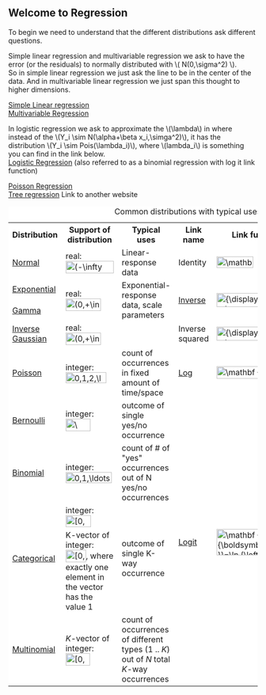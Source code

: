 

## Welcome to Regression


To begin we need to understand that the different distributions ask different questions.

Simple linear regression and multivariable regression we ask to have the error (or the residuals) to normally distributed with \\( N(0,\sigma^2) \\).<br/>
So in simple linear regression we just ask the line to be in the center of the data. And in multivariable linear regression we just span this thought to higher dimensions.<br>

[Simple Linear regression](linearregression/)<br>
[Multivariable Regression](multivarregression.md)<br>

In logistic regression we ask to approximate the \\(\lambda\\) in where instead of the \\(Y_i \sim N(\alpha+\beta x_i,\simga^2)\\), it has the distribution \\(Y_i \sim Pois(\lambda_i)\\), where \\(lambda_i\\) is something you can find in the link below.<br>
[Logistic Regression](Logisticregression.md) (also referred to as a binomial regression with log it link function)<br>

[Poisson Regression](poisson.md)<br>
[Tree regression](http://www.di.fc.ul.pt/~jpn/r/tree/tree.html) Link to another website



<table class="wikitable" style="background:white;">
<caption>Common distributions with typical uses and canonical link functions</caption>
<tbody><tr>
<th>Distribution</th>
<th>Support of distribution</th>
<th>Typical uses</th>
<th>Link name</th>
<th>Link function</th>
<th>Mean function</th>
</tr>
<tr>
<td><a href="/wiki/Normal_distribution" title="Normal distribution">Normal</a></td>
<td>real: <span class="mwe-math-element"><span class="mwe-math-mathml-inline mwe-math-mathml-a11y" style="display: none;"><math xmlns="http://www.w3.org/1998/Math/MathML">
  <semantics>
    <mrow class="MJX-TeXAtom-ORD">
      <mstyle displaystyle="true" scriptlevel="0">
        <mo stretchy="false">(</mo>
        <mo>−<!-- − --></mo>
        <mi mathvariant="normal">∞<!-- ∞ --></mi>
        <mo>,</mo>
        <mo>+</mo>
        <mi mathvariant="normal">∞<!-- ∞ --></mi>
        <mo stretchy="false">)</mo>
      </mstyle>
    </mrow>
    <annotation encoding="application/x-tex">{\displaystyle (-\infty ,+\infty )}</annotation>
  </semantics>
</math></span><img src="https://wikimedia.org/api/rest_v1/media/math/render/svg/e577bfa9ed1c0f83ed643206abae3cd2f234cf9c" class="mwe-math-fallback-image-inline" aria-hidden="true" style="vertical-align: -0.838ex; width:11.18ex; height:2.843ex;" alt="(-\infty ,+\infty )"></span></td>
<td>Linear-response data</td>
<td>Identity</td>
<td><span class="mwe-math-element"><span class="mwe-math-mathml-inline mwe-math-mathml-a11y" style="display: none;"><math xmlns="http://www.w3.org/1998/Math/MathML">
  <semantics>
    <mrow class="MJX-TeXAtom-ORD">
      <mstyle displaystyle="true" scriptlevel="0">
        <mrow class="MJX-TeXAtom-ORD">
          <mi mathvariant="bold">X</mi>
        </mrow>
        <mrow class="MJX-TeXAtom-ORD">
          <mi mathvariant="bold-italic">β<!-- β --></mi>
        </mrow>
        <mo>=</mo>
        <mi>μ<!-- μ --></mi>
        <mspace width="thinmathspace"></mspace>
        <mspace width="negativethinmathspace"></mspace>
      </mstyle>
    </mrow>
    <annotation encoding="application/x-tex">{\displaystyle \mathbf {X} {\boldsymbol {\beta }}=\mu \,\!}</annotation>
  </semantics>
</math></span><img src="https://wikimedia.org/api/rest_v1/media/math/render/svg/63238c06f9c1927aee60b40fec3adccd419cf32a" class="mwe-math-fallback-image-inline" aria-hidden="true" style="vertical-align: -0.838ex; margin-right: -0.387ex; width:8.483ex; height:2.676ex;" alt="\mathbf {X} {\boldsymbol {\beta }}=\mu \,\!"></span></td>
<td><span class="mwe-math-element"><span class="mwe-math-mathml-inline mwe-math-mathml-a11y" style="display: none;"><math xmlns="http://www.w3.org/1998/Math/MathML">
  <semantics>
    <mrow class="MJX-TeXAtom-ORD">
      <mstyle displaystyle="true" scriptlevel="0">
        <mi>μ<!-- μ --></mi>
        <mo>=</mo>
        <mrow class="MJX-TeXAtom-ORD">
          <mi mathvariant="bold">X</mi>
        </mrow>
        <mrow class="MJX-TeXAtom-ORD">
          <mi mathvariant="bold-italic">β<!-- β --></mi>
        </mrow>
        <mspace width="thinmathspace"></mspace>
        <mspace width="negativethinmathspace"></mspace>
      </mstyle>
    </mrow>
    <annotation encoding="application/x-tex">{\displaystyle \mu =\mathbf {X} {\boldsymbol {\beta }}\,\!}</annotation>
  </semantics>
</math></span><img src="https://wikimedia.org/api/rest_v1/media/math/render/svg/12c514082234f52d09595635789f474de0279b7d" class="mwe-math-fallback-image-inline" aria-hidden="true" style="vertical-align: -0.838ex; margin-right: -0.387ex; width:8.483ex; height:2.676ex;" alt="\mu =\mathbf {X} {\boldsymbol {\beta }}\,\!"></span></td>
</tr>
<tr>
<td><a href="/wiki/Exponential_distribution" title="Exponential distribution">Exponential</a></td>
<td rowspan="2">real: <span class="mwe-math-element"><span class="mwe-math-mathml-inline mwe-math-mathml-a11y" style="display: none;"><math xmlns="http://www.w3.org/1998/Math/MathML">
  <semantics>
    <mrow class="MJX-TeXAtom-ORD">
      <mstyle displaystyle="true" scriptlevel="0">
        <mo stretchy="false">(</mo>
        <mn>0</mn>
        <mo>,</mo>
        <mo>+</mo>
        <mi mathvariant="normal">∞<!-- ∞ --></mi>
        <mo stretchy="false">)</mo>
      </mstyle>
    </mrow>
    <annotation encoding="application/x-tex">{\displaystyle (0,+\infty )}</annotation>
  </semantics>
</math></span><img src="https://wikimedia.org/api/rest_v1/media/math/render/svg/de77e40eb7e2582eef8a5a1da1bc027b7d9a8d6e" class="mwe-math-fallback-image-inline" aria-hidden="true" style="vertical-align: -0.838ex; width:8.2ex; height:2.843ex;" alt="(0,+\infty )"></span></td>
<td rowspan="2">Exponential-response data, scale parameters</td>
<td rowspan="2"><a href="/wiki/Multiplicative_inverse" title="Multiplicative inverse">Inverse</a></td>
<td rowspan="2"><span class="mwe-math-element"><span class="mwe-math-mathml-inline mwe-math-mathml-a11y" style="display: none;"><math xmlns="http://www.w3.org/1998/Math/MathML">
  <semantics>
    <mrow class="MJX-TeXAtom-ORD">
      <mstyle displaystyle="true" scriptlevel="0">
        <mrow class="MJX-TeXAtom-ORD">
          <mi mathvariant="bold">X</mi>
        </mrow>
        <mrow class="MJX-TeXAtom-ORD">
          <mi mathvariant="bold-italic">β<!-- β --></mi>
        </mrow>
        <mo>=</mo>
        <msup>
          <mi>μ<!-- μ --></mi>
          <mrow class="MJX-TeXAtom-ORD">
            <mo>−<!-- − --></mo>
            <mn>1</mn>
          </mrow>
        </msup>
        <mspace width="thinmathspace"></mspace>
        <mspace width="negativethinmathspace"></mspace>
      </mstyle>
    </mrow>
    <annotation encoding="application/x-tex">{\displaystyle \mathbf {X} {\boldsymbol {\beta }}=\mu ^{-1}\,\!}</annotation>
  </semantics>
</math></span><img src="https://wikimedia.org/api/rest_v1/media/math/render/svg/35c753c466b330a78b576fc8727e188962cc604f" class="mwe-math-fallback-image-inline" aria-hidden="true" style="vertical-align: -0.838ex; margin-right: -0.387ex; width:10.83ex; height:3.176ex;" alt="{\displaystyle \mathbf {X} {\boldsymbol {\beta }}=\mu ^{-1}\,\!}"></span></td>
<td rowspan="2"><span class="mwe-math-element"><span class="mwe-math-mathml-inline mwe-math-mathml-a11y" style="display: none;"><math xmlns="http://www.w3.org/1998/Math/MathML">
  <semantics>
    <mrow class="MJX-TeXAtom-ORD">
      <mstyle displaystyle="true" scriptlevel="0">
        <mi>μ<!-- μ --></mi>
        <mo>=</mo>
        <mo stretchy="false">(</mo>
        <mrow class="MJX-TeXAtom-ORD">
          <mi mathvariant="bold">X</mi>
        </mrow>
        <mrow class="MJX-TeXAtom-ORD">
          <mi mathvariant="bold-italic">β<!-- β --></mi>
        </mrow>
        <msup>
          <mo stretchy="false">)</mo>
          <mrow class="MJX-TeXAtom-ORD">
            <mo>−<!-- − --></mo>
            <mn>1</mn>
          </mrow>
        </msup>
        <mspace width="thinmathspace"></mspace>
        <mspace width="negativethinmathspace"></mspace>
      </mstyle>
    </mrow>
    <annotation encoding="application/x-tex">{\displaystyle \mu =(\mathbf {X} {\boldsymbol {\beta }})^{-1}\,\!}</annotation>
  </semantics>
</math></span><img src="https://wikimedia.org/api/rest_v1/media/math/render/svg/77e75642db84d5f96e6c2ceb8b6c1deec1b41037" class="mwe-math-fallback-image-inline" aria-hidden="true" style="vertical-align: -0.838ex; margin-right: -0.387ex; width:12.66ex; height:3.176ex;" alt="{\displaystyle \mu =(\mathbf {X} {\boldsymbol {\beta }})^{-1}\,\!}"></span></td>
</tr>
<tr>
<td><a href="/wiki/Gamma_distribution" title="Gamma distribution">Gamma</a></td>
</tr>
<tr>
<td><a href="/wiki/Inverse_Gaussian_distribution" title="Inverse Gaussian distribution">Inverse<br>
Gaussian</a></td>
<td>real: <span class="mwe-math-element"><span class="mwe-math-mathml-inline mwe-math-mathml-a11y" style="display: none;"><math xmlns="http://www.w3.org/1998/Math/MathML">
  <semantics>
    <mrow class="MJX-TeXAtom-ORD">
      <mstyle displaystyle="true" scriptlevel="0">
        <mo stretchy="false">(</mo>
        <mn>0</mn>
        <mo>,</mo>
        <mo>+</mo>
        <mi mathvariant="normal">∞<!-- ∞ --></mi>
        <mo stretchy="false">)</mo>
      </mstyle>
    </mrow>
    <annotation encoding="application/x-tex">{\displaystyle (0,+\infty )}</annotation>
  </semantics>
</math></span><img src="https://wikimedia.org/api/rest_v1/media/math/render/svg/de77e40eb7e2582eef8a5a1da1bc027b7d9a8d6e" class="mwe-math-fallback-image-inline" aria-hidden="true" style="vertical-align: -0.838ex; width:8.2ex; height:2.843ex;" alt="(0,+\infty )"></span></td>
<td></td>
<td>Inverse<br>
squared</td>
<td><span class="mwe-math-element"><span class="mwe-math-mathml-inline mwe-math-mathml-a11y" style="display: none;"><math xmlns="http://www.w3.org/1998/Math/MathML">
  <semantics>
    <mrow class="MJX-TeXAtom-ORD">
      <mstyle displaystyle="true" scriptlevel="0">
        <mrow class="MJX-TeXAtom-ORD">
          <mi mathvariant="bold">X</mi>
        </mrow>
        <mrow class="MJX-TeXAtom-ORD">
          <mi mathvariant="bold-italic">β<!-- β --></mi>
        </mrow>
        <mo>=</mo>
        <msup>
          <mi>μ<!-- μ --></mi>
          <mrow class="MJX-TeXAtom-ORD">
            <mo>−<!-- − --></mo>
            <mn>2</mn>
          </mrow>
        </msup>
        <mspace width="thinmathspace"></mspace>
        <mspace width="negativethinmathspace"></mspace>
      </mstyle>
    </mrow>
    <annotation encoding="application/x-tex">{\displaystyle \mathbf {X} {\boldsymbol {\beta }}=\mu ^{-2}\,\!}</annotation>
  </semantics>
</math></span><img src="https://wikimedia.org/api/rest_v1/media/math/render/svg/0a3b87590326202b24e85ce5762989fd34bff8c2" class="mwe-math-fallback-image-inline" aria-hidden="true" style="vertical-align: -0.838ex; margin-right: -0.387ex; width:10.83ex; height:3.176ex;" alt="{\displaystyle \mathbf {X} {\boldsymbol {\beta }}=\mu ^{-2}\,\!}"></span></td>
<td><span class="mwe-math-element"><span class="mwe-math-mathml-inline mwe-math-mathml-a11y" style="display: none;"><math xmlns="http://www.w3.org/1998/Math/MathML">
  <semantics>
    <mrow class="MJX-TeXAtom-ORD">
      <mstyle displaystyle="true" scriptlevel="0">
        <mi>μ<!-- μ --></mi>
        <mo>=</mo>
        <mo stretchy="false">(</mo>
        <mrow class="MJX-TeXAtom-ORD">
          <mi mathvariant="bold">X</mi>
        </mrow>
        <mrow class="MJX-TeXAtom-ORD">
          <mi mathvariant="bold-italic">β<!-- β --></mi>
        </mrow>
        <msup>
          <mo stretchy="false">)</mo>
          <mrow class="MJX-TeXAtom-ORD">
            <mo>−<!-- − --></mo>
            <mn>1</mn>
            <mrow class="MJX-TeXAtom-ORD">
              <mo>/</mo>
            </mrow>
            <mn>2</mn>
          </mrow>
        </msup>
        <mspace width="thinmathspace"></mspace>
        <mspace width="negativethinmathspace"></mspace>
      </mstyle>
    </mrow>
    <annotation encoding="application/x-tex">{\displaystyle \mu =(\mathbf {X} {\boldsymbol {\beta }})^{-1/2}\,\!}</annotation>
  </semantics>
</math></span><img src="https://wikimedia.org/api/rest_v1/media/math/render/svg/9f2b2781a377e3d9ed78c1b1e026fda1e8895402" class="mwe-math-fallback-image-inline" aria-hidden="true" style="vertical-align: -0.838ex; margin-right: -0.387ex; width:14.319ex; height:3.343ex;" alt="{\displaystyle \mu =(\mathbf {X} {\boldsymbol {\beta }})^{-1/2}\,\!}"></span></td>
</tr>
<tr>
<td><a href="/wiki/Poisson_distribution" title="Poisson distribution">Poisson</a></td>
<td>integer: <span class="mwe-math-element"><span class="mwe-math-mathml-inline mwe-math-mathml-a11y" style="display: none;"><math xmlns="http://www.w3.org/1998/Math/MathML">
  <semantics>
    <mrow class="MJX-TeXAtom-ORD">
      <mstyle displaystyle="true" scriptlevel="0">
        <mn>0</mn>
        <mo>,</mo>
        <mn>1</mn>
        <mo>,</mo>
        <mn>2</mn>
        <mo>,</mo>
        <mo>…<!-- … --></mo>
      </mstyle>
    </mrow>
    <annotation encoding="application/x-tex">{\displaystyle 0,1,2,\ldots }</annotation>
  </semantics>
</math></span><img src="https://wikimedia.org/api/rest_v1/media/math/render/svg/b1da8ed7e74b31b6314f23f122a1198c104fcaad" class="mwe-math-fallback-image-inline" aria-hidden="true" style="vertical-align: -0.671ex; width:9.386ex; height:2.509ex;" alt="0,1,2,\ldots "></span></td>
<td>count of occurrences in fixed amount of time/space</td>
<td><a href="/wiki/Natural_logarithm" title="Natural logarithm">Log</a></td>
<td><span class="mwe-math-element"><span class="mwe-math-mathml-inline mwe-math-mathml-a11y" style="display: none;"><math xmlns="http://www.w3.org/1998/Math/MathML">
  <semantics>
    <mrow class="MJX-TeXAtom-ORD">
      <mstyle displaystyle="true" scriptlevel="0">
        <mrow class="MJX-TeXAtom-ORD">
          <mi mathvariant="bold">X</mi>
        </mrow>
        <mrow class="MJX-TeXAtom-ORD">
          <mi mathvariant="bold-italic">β<!-- β --></mi>
        </mrow>
        <mo>=</mo>
        <mi>ln</mi>
        <mo>⁡<!-- ⁡ --></mo>
        <mrow class="MJX-TeXAtom-ORD">
          <mo stretchy="false">(</mo>
          <mi>μ<!-- μ --></mi>
          <mo stretchy="false">)</mo>
        </mrow>
        <mspace width="thinmathspace"></mspace>
        <mspace width="negativethinmathspace"></mspace>
      </mstyle>
    </mrow>
    <annotation encoding="application/x-tex">{\displaystyle \mathbf {X} {\boldsymbol {\beta }}=\ln {(\mu )}\,\!}</annotation>
  </semantics>
</math></span><img src="https://wikimedia.org/api/rest_v1/media/math/render/svg/ef9f78b057c55a36d8b2516ba1f22a64f601fa1e" class="mwe-math-fallback-image-inline" aria-hidden="true" style="vertical-align: -0.838ex; margin-right: -0.387ex; width:12.66ex; height:2.843ex;" alt="\mathbf {X} {\boldsymbol {\beta }}=\ln {(\mu )}\,\!"></span></td>
<td><span class="mwe-math-element"><span class="mwe-math-mathml-inline mwe-math-mathml-a11y" style="display: none;"><math xmlns="http://www.w3.org/1998/Math/MathML">
  <semantics>
    <mrow class="MJX-TeXAtom-ORD">
      <mstyle displaystyle="true" scriptlevel="0">
        <mi>μ<!-- μ --></mi>
        <mo>=</mo>
        <mi>exp</mi>
        <mo>⁡<!-- ⁡ --></mo>
        <mrow class="MJX-TeXAtom-ORD">
          <mo stretchy="false">(</mo>
          <mrow class="MJX-TeXAtom-ORD">
            <mi mathvariant="bold">X</mi>
          </mrow>
          <mrow class="MJX-TeXAtom-ORD">
            <mi mathvariant="bold-italic">β<!-- β --></mi>
          </mrow>
          <mo stretchy="false">)</mo>
        </mrow>
        <mspace width="thinmathspace"></mspace>
        <mspace width="negativethinmathspace"></mspace>
      </mstyle>
    </mrow>
    <annotation encoding="application/x-tex">{\displaystyle \mu =\exp {(\mathbf {X} {\boldsymbol {\beta }})}\,\!}</annotation>
  </semantics>
</math></span><img src="https://wikimedia.org/api/rest_v1/media/math/render/svg/b8cdcc2a7f1ac3de2da641254ab17cd120d1ce5e" class="mwe-math-fallback-image-inline" aria-hidden="true" style="vertical-align: -0.838ex; margin-right: -0.387ex; width:14.284ex; height:2.843ex;" alt="\mu =\exp {(\mathbf {X} {\boldsymbol {\beta }})}\,\!"></span></td>
</tr>
<tr>
<td><a href="/wiki/Bernoulli_distribution" title="Bernoulli distribution">Bernoulli</a></td>
<td>integer: <span class="mwe-math-element"><span class="mwe-math-mathml-inline mwe-math-mathml-a11y" style="display: none;"><math xmlns="http://www.w3.org/1998/Math/MathML">
  <semantics>
    <mrow class="MJX-TeXAtom-ORD">
      <mstyle displaystyle="true" scriptlevel="0">
        <mo fence="false" stretchy="false">{</mo>
        <mn>0</mn>
        <mo>,</mo>
        <mn>1</mn>
        <mo fence="false" stretchy="false">}</mo>
      </mstyle>
    </mrow>
    <annotation encoding="application/x-tex">{\displaystyle \{0,1\}}</annotation>
  </semantics>
</math></span><img src="https://wikimedia.org/api/rest_v1/media/math/render/svg/28de5781698336d21c9c560fb1cbb3fb406923eb" class="mwe-math-fallback-image-inline" aria-hidden="true" style="vertical-align: -0.838ex; width:5.736ex; height:2.843ex;" alt="\{0,1\}"></span></td>
<td>outcome of single yes/no occurrence</td>
<td rowspan="5"><a href="/wiki/Logit" title="Logit">Logit</a></td>
<td rowspan="5"><span class="mwe-math-element"><span class="mwe-math-mathml-inline mwe-math-mathml-a11y" style="display: none;"><math xmlns="http://www.w3.org/1998/Math/MathML">
  <semantics>
    <mrow class="MJX-TeXAtom-ORD">
      <mstyle displaystyle="true" scriptlevel="0">
        <mrow class="MJX-TeXAtom-ORD">
          <mi mathvariant="bold">X</mi>
        </mrow>
        <mrow class="MJX-TeXAtom-ORD">
          <mi mathvariant="bold-italic">β<!-- β --></mi>
        </mrow>
        <mo>=</mo>
        <mi>ln</mi>
        <mo>⁡<!-- ⁡ --></mo>
        <mrow class="MJX-TeXAtom-ORD">
          <mrow>
            <mo>(</mo>
            <mrow class="MJX-TeXAtom-ORD">
              <mfrac>
                <mi>μ<!-- μ --></mi>
                <mrow>
                  <mn>1</mn>
                  <mo>−<!-- − --></mo>
                  <mi>μ<!-- μ --></mi>
                </mrow>
              </mfrac>
            </mrow>
            <mo>)</mo>
          </mrow>
        </mrow>
        <mspace width="thinmathspace"></mspace>
        <mspace width="negativethinmathspace"></mspace>
      </mstyle>
    </mrow>
    <annotation encoding="application/x-tex">{\displaystyle \mathbf {X} {\boldsymbol {\beta }}=\ln {\left({\frac {\mu }{1-\mu }}\right)}\,\!}</annotation>
  </semantics>
</math></span><img src="https://wikimedia.org/api/rest_v1/media/math/render/svg/b1399fce891de947b987e2e8ae8abd942316a681" class="mwe-math-fallback-image-inline" aria-hidden="true" style="vertical-align: -2.505ex; margin-right: -0.387ex; width:19.132ex; height:6.176ex;" alt="\mathbf {X} {\boldsymbol {\beta }}=\ln {\left({\frac {\mu }{1-\mu }}\right)}\,\!"></span></td>
<td rowspan="5"><span class="mwe-math-element"><span class="mwe-math-mathml-inline mwe-math-mathml-a11y" style="display: none;"><math xmlns="http://www.w3.org/1998/Math/MathML">
  <semantics>
    <mrow class="MJX-TeXAtom-ORD">
      <mstyle displaystyle="true" scriptlevel="0">
        <mi>μ<!-- μ --></mi>
        <mo>=</mo>
        <mrow class="MJX-TeXAtom-ORD">
          <mfrac>
            <mrow>
              <mi>exp</mi>
              <mo>⁡<!-- ⁡ --></mo>
              <mrow class="MJX-TeXAtom-ORD">
                <mo stretchy="false">(</mo>
                <mrow class="MJX-TeXAtom-ORD">
                  <mi mathvariant="bold">X</mi>
                </mrow>
                <mrow class="MJX-TeXAtom-ORD">
                  <mi mathvariant="bold-italic">β<!-- β --></mi>
                </mrow>
                <mo stretchy="false">)</mo>
              </mrow>
            </mrow>
            <mrow>
              <mn>1</mn>
              <mo>+</mo>
              <mi>exp</mi>
              <mo>⁡<!-- ⁡ --></mo>
              <mrow class="MJX-TeXAtom-ORD">
                <mo stretchy="false">(</mo>
                <mrow class="MJX-TeXAtom-ORD">
                  <mi mathvariant="bold">X</mi>
                </mrow>
                <mrow class="MJX-TeXAtom-ORD">
                  <mi mathvariant="bold-italic">β<!-- β --></mi>
                </mrow>
                <mo stretchy="false">)</mo>
              </mrow>
            </mrow>
          </mfrac>
        </mrow>
        <mo>=</mo>
        <mrow class="MJX-TeXAtom-ORD">
          <mfrac>
            <mn>1</mn>
            <mrow>
              <mn>1</mn>
              <mo>+</mo>
              <mi>exp</mi>
              <mo>⁡<!-- ⁡ --></mo>
              <mrow class="MJX-TeXAtom-ORD">
                <mo stretchy="false">(</mo>
                <mo>−<!-- − --></mo>
                <mrow class="MJX-TeXAtom-ORD">
                  <mi mathvariant="bold">X</mi>
                </mrow>
                <mrow class="MJX-TeXAtom-ORD">
                  <mi mathvariant="bold-italic">β<!-- β --></mi>
                </mrow>
                <mo stretchy="false">)</mo>
              </mrow>
            </mrow>
          </mfrac>
        </mrow>
        <mspace width="thinmathspace"></mspace>
        <mspace width="negativethinmathspace"></mspace>
      </mstyle>
    </mrow>
    <annotation encoding="application/x-tex">{\displaystyle \mu ={\frac {\exp {(\mathbf {X} {\boldsymbol {\beta }})}}{1+\exp {(\mathbf {X} {\boldsymbol {\beta }})}}}={\frac {1}{1+\exp {(-\mathbf {X} {\boldsymbol {\beta }})}}}\,\!}</annotation>
  </semantics>
</math></span><img src="https://wikimedia.org/api/rest_v1/media/math/render/svg/edc5319ec8c1afe66476e8fc9c12710965ddfdca" class="mwe-math-fallback-image-inline" aria-hidden="true" style="vertical-align: -2.671ex; margin-right: -0.387ex; width:38.306ex; height:6.509ex;" alt="\mu ={\frac {\exp {(\mathbf {X} {\boldsymbol {\beta }})}}{1+\exp {(\mathbf {X} {\boldsymbol {\beta }})}}}={\frac {1}{1+\exp {(-\mathbf {X} {\boldsymbol {\beta }})}}}\,\!"></span></td>
</tr>
<tr>
<td><a href="/wiki/Binomial_distribution" title="Binomial distribution">Binomial</a></td>
<td>integer: <span class="mwe-math-element"><span class="mwe-math-mathml-inline mwe-math-mathml-a11y" style="display: none;"><math xmlns="http://www.w3.org/1998/Math/MathML">
  <semantics>
    <mrow class="MJX-TeXAtom-ORD">
      <mstyle displaystyle="true" scriptlevel="0">
        <mn>0</mn>
        <mo>,</mo>
        <mn>1</mn>
        <mo>,</mo>
        <mo>…<!-- … --></mo>
        <mo>,</mo>
        <mi>N</mi>
      </mstyle>
    </mrow>
    <annotation encoding="application/x-tex">{\displaystyle 0,1,\ldots ,N}</annotation>
  </semantics>
</math></span><img src="https://wikimedia.org/api/rest_v1/media/math/render/svg/4f0dabd0eecff746a5377991354a67ea28a4e684" class="mwe-math-fallback-image-inline" aria-hidden="true" style="vertical-align: -0.671ex; width:10.674ex; height:2.509ex;" alt="0,1,\ldots ,N"></span></td>
<td>count of # of "yes" occurrences out of N yes/no occurrences</td>
</tr>
<tr>
<td rowspan="2"><a href="/wiki/Categorical_distribution" title="Categorical distribution">Categorical</a></td>
<td>integer: <span class="mwe-math-element"><span class="mwe-math-mathml-inline mwe-math-mathml-a11y" style="display: none;"><math xmlns="http://www.w3.org/1998/Math/MathML">
  <semantics>
    <mrow class="MJX-TeXAtom-ORD">
      <mstyle displaystyle="true" scriptlevel="0">
        <mo stretchy="false">[</mo>
        <mn>0</mn>
        <mo>,</mo>
        <mi>K</mi>
        <mo stretchy="false">)</mo>
      </mstyle>
    </mrow>
    <annotation encoding="application/x-tex">{\displaystyle [0,K)}</annotation>
  </semantics>
</math></span><img src="https://wikimedia.org/api/rest_v1/media/math/render/svg/aa074207d3bea2e879410172ce89ba2435d37d11" class="mwe-math-fallback-image-inline" aria-hidden="true" style="vertical-align: -0.838ex; width:5.866ex; height:2.843ex;" alt="[0,K)"></span></td>
<td rowspan="2">outcome of single K-way occurrence</td>
</tr>
<tr>
<td>K-vector of integer: <span class="mwe-math-element"><span class="mwe-math-mathml-inline mwe-math-mathml-a11y" style="display: none;"><math xmlns="http://www.w3.org/1998/Math/MathML">
  <semantics>
    <mrow class="MJX-TeXAtom-ORD">
      <mstyle displaystyle="true" scriptlevel="0">
        <mo stretchy="false">[</mo>
        <mn>0</mn>
        <mo>,</mo>
        <mn>1</mn>
        <mo stretchy="false">]</mo>
      </mstyle>
    </mrow>
    <annotation encoding="application/x-tex">{\displaystyle [0,1]}</annotation>
  </semantics>
</math></span><img src="https://wikimedia.org/api/rest_v1/media/math/render/svg/738f7d23bb2d9642bab520020873cccbef49768d" class="mwe-math-fallback-image-inline" aria-hidden="true" style="vertical-align: -0.838ex; width:4.705ex; height:2.843ex;" alt="[0,1]"></span>, where exactly one element in the vector has the value 1</td>
</tr>
<tr>
<td><a href="/wiki/Multinomial_distribution" title="Multinomial distribution">Multinomial</a></td>
<td><i>K</i>-vector of integer: <span class="mwe-math-element"><span class="mwe-math-mathml-inline mwe-math-mathml-a11y" style="display: none;"><math xmlns="http://www.w3.org/1998/Math/MathML">
  <semantics>
    <mrow class="MJX-TeXAtom-ORD">
      <mstyle displaystyle="true" scriptlevel="0">
        <mo stretchy="false">[</mo>
        <mn>0</mn>
        <mo>,</mo>
        <mi>N</mi>
        <mo stretchy="false">]</mo>
      </mstyle>
    </mrow>
    <annotation encoding="application/x-tex">{\displaystyle [0,N]}</annotation>
  </semantics>
</math></span><img src="https://wikimedia.org/api/rest_v1/media/math/render/svg/703d57dca548a7f9d927247c2a27b67666aebdd5" class="mwe-math-fallback-image-inline" aria-hidden="true" style="vertical-align: -0.838ex; width:5.606ex; height:2.843ex;" alt="[0,N]"></span></td>
<td>count of occurrences of different types (1 .. <i>K</i>) out of <i>N</i> total <i>K</i>-way occurrences</td>
</tr>
</tbody></table>
